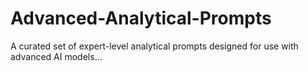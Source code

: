 # Advanced-Analytical-Prompts
A curated set of expert-level analytical prompts designed for use with advanced AI models...
